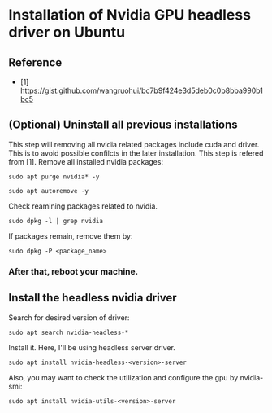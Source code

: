 # Installation of Nvidia GPU headless driver on Ubuntu

## Reference
- [1] https://gist.github.com/wangruohui/bc7b9f424e3d5deb0c0b8bba990b1bc5

## (Optional) Uninstall all previous installations
This step will removing all nvidia related packages include cuda and driver.
This is to avoid possible confilcts in the later installation.
This step is refered from [1].
Remove all installed nvidia packages:
```
sudo apt purge nvidia* -y
```
```
sudo apt autoremove -y
```

Check reamining packages related to nvidia.
```
sudo dpkg -l | grep nvidia
```
If packages remain, remove them by:
```
sudo dpkg -P <package_name>
```
### After that, reboot your machine.

## Install the headless nvidia driver
Search for desired version of driver:
```
sudo apt search nvidia-headless-*
```
Install it. Here, I'll be using headless server driver.
```
sudo apt install nvidia-headless-<version>-server
```
Also, you may want to check the utilization and configure the gpu by nvidia-smi:
```
sudo apt install nvidia-utils-<version>-server
```
